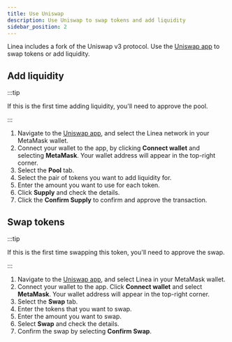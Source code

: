 ```yaml
---
title: Use Uniswap
description: Use Uniswap to swap tokens and add liquidity
sidebar_position: 2
---
```


Linea includes a fork of the Uniswap v3 protocol. Use the [Uniswap app](https://swap.goerli.linea.build/#/swap) to swap tokens or add liquidity.

## Add liquidity

:::tip

If this is the first time adding liquidity, you'll need to approve the pool.

:::

1. Navigate to the [Uniswap app](https://swap.goerli.linea.build/#/swap), and select the Linea network in your MetaMask wallet.
1. Connect your wallet to the app, by clicking **Connect wallet** and selecting **MetaMask**. Your wallet address will appear in the top-right corner.
1. Select the **Pool** tab.
1. Select the pair of tokens you want to add liquidity for.
1. Enter the amount you want to use for each token.
1. Click **Supply** and check the details.
1. Click the **Confirm Supply** to confirm and approve the transaction.

## Swap tokens

:::tip

If this is the first time swapping this token, you'll need to approve the swap.

:::

1.  Navigate to the [Uniswap app](https://swap.goerli.linea.build/#/swap), and select Linea in your MetaMask wallet.
1.  Connect your wallet to the app. Click **Connect wallet** and select **MetaMask**. Your wallet address will appear in the top-right corner.
1.  Select the **Swap** tab.
1.  Enter the tokens that you want to swap.
1.  Enter the amount you want to swap.
1.  Select **Swap** and check the details.
1.  Confirm the swap by selecting **Confirm Swap**.
